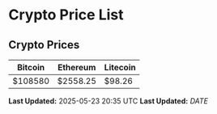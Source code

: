 # Crypto Price List

## Crypto Prices
| Bitcoin | Ethereum | Litecoin |
| ------- | -------- | -------- |
| $108580 | $2558.25 | $98.26 |
**Last Updated:** 2025-05-23 20:35 UTC
**Last Updated:** $DATE$
